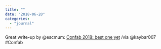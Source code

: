 ```yaml
---
title: ""
date: "2018-06-20"
categories: 
  - "journal"
---
```


Great write-up by @escmum: [Confab 2018: best one yet](https://contentdesign.london/content-design/confab-2018-best-one-yet/) /via @kaybar007 #Confab
